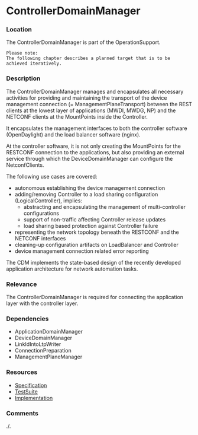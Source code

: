 # ControllerDomainManager  

### Location  
The ControllerDomainManager is part of the OperationSupport.  

    Please note:
    The following chapter describes a planned target that is to be achieved iteratively.  

### Description  
The ControllerDomainManager manages and encapsulates all necessary activities for providing and maintaining the transport of the device management connection (= ManagementPlaneTransport) between the REST clients at the lowest layer of applications (MWDI, MWDG, NP) and the NETCONF clients at the MountPoints inside the Controller.  

It encapsulates the management interfaces to both the controller software (OpenDaylight) and the load balancer software (nginx).  

At the controller software, it is not only creating the MountPoints for the RESTCONF connection to the applications, but also providing an external service through which the DeviceDomainManager can configure the NetconfClients.  

The following use cases are covered:  
- autonomous establishing the device management connection  
- adding/removing Controller to a load sharing configuration (LogicalController), implies:  
  - abstracting and encapsulating the management of multi-controller configurations
  - support of non-traffic affecting Controller release updates  
  - load sharing based protection against Controller failure  
- representing the network topology beneath the RESTCONF and the NETCONF interfaces  
- cleaning-up configuration artifacts on LoadBalancer and Controller  
- device management connection related error reporting  

The CDM implements the state-based design of the recently developed application architecture for network automation tasks.  

### Relevance  
The ControllerDomainManager is required for connecting the application layer with the controller layer.  

### Dependencies  
- ApplicationDomainManager  
- DeviceDomainManager  
- LinkIdIntoLtpWriter  
- ConnectionPreparation  
- ManagementPlaneManager  

### Resources  
- [Specification](./spec/)  
- [TestSuite](./testing/)  
- [Implementation](./server/)  

### Comments  
./.
